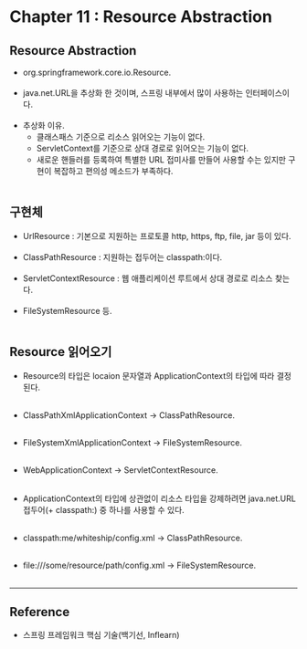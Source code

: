 Chapter 11 : Resource Abstraction
=================================

Resource Abstraction
--------------------

-	org.springframework.core.io.Resource.<br><br>
-	java.net.URL을 추상화 한 것이며, 스프링 내부에서 많이 사용하는 인터페이스이다.<br><br>
-	추상화 이유.
	-	클래스패스 기준으로 리소스 읽어오는 기능이 없다.
	-	ServletContext를 기준으로 상대 경로로 읽어오는 기능이 없다.
	-	새로운 핸들러를 등록하여 특별한 URL 접미사를 만들어 사용할 수는 있지만 구현이 복잡하고 편의성 메소드가 부족하다.<br><br>

구현체
------

-	UrlResource : 기본으로 지원하는 프로토콜 http, https, ftp, file, jar 등이 있다.<br><br>
-	ClassPathResource : 지원하는 접두어는 classpath:이다.<br><br>
-	ServletContextResource : 웹 애플리케이션 루트에서 상대 경로로 리소스 찾는다.<br><br>
-	FileSystemResource 등.<br><br>

Resource 읽어오기
-----------------

-	Resource의 타입은 locaion 문자열과 ApplicationContext의 타입에 따라 결정 된다.<br><br>

-	ClassPathXmlApplicationContext -> ClassPathResource.<br><br>

-	FileSystemXmlApplicationContext -> FileSystemResource.<br><br>

-	WebApplicationContext -> ServletContextResource.<br><br>

-	ApplicationContext의 타입에 상관없이 리소스 타입을 강제하려면 java.net.URL 접두어(+ classpath:) 중 하나를 사용할 수 있다.<br><br>

-	classpath:me/whiteship/config.xml -> ClassPathResource.<br><br>

-	file:///some/resource/path/config.xml -> FileSystemResource.<br><br>

---

Reference
---------

-	스프링 프레임워크 핵심 기술(백기선, Inflearn)

